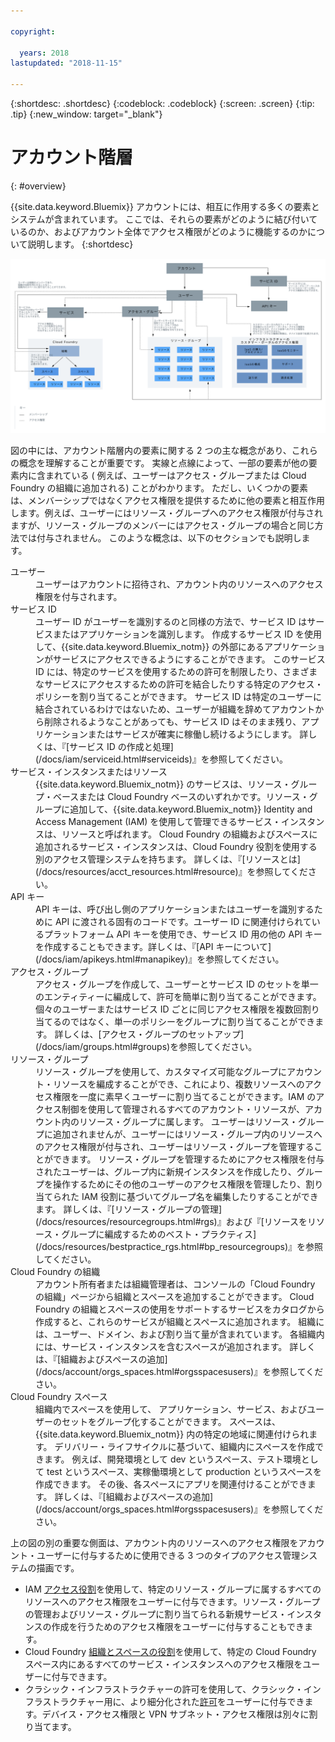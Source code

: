 ```yaml
---

copyright:

  years: 2018
lastupdated: "2018-11-15"

---
```


{:shortdesc: .shortdesc}
{:codeblock: .codeblock}
{:screen: .screen}
{:tip: .tip}
{:new_window: target="_blank"}


# アカウント階層
{: #overview}

{{site.data.keyword.Bluemix}} アカウントには、相互に作用する多くの要素とシステムが含まれています。 ここでは、それらの要素がどのように結び付いているのか、およびアカウント全体でアクセス権限がどのように機能するのかについて説明します。
{:shortdesc}

<a href="https://console.bluemix.net/docs/api/content/account/images/account_diagram.svg">
  <img src="images/account_diagram.svg" alt="アカウントの図">
</a>

図の中には、アカウント階層内の要素に関する 2 つの主な概念があり、これらの概念を理解することが重要です。 実線と点線によって、一部の要素が他の要素内に含まれている ( 例えば、ユーザーはアクセス・グループまたは Cloud Foundry の組織に追加される) ことがわかります。 ただし、いくつかの要素は、メンバーシップではなくアクセス権限を提供するために他の要素と相互作用します。例えば、ユーザーにはリソース・グループへのアクセス権限が付与されますが、リソース・グループのメンバーにはアクセス・グループの場合と同じ方法では付与されません。 このような概念は、以下のセクションでも説明します。

<dl>
<dt>ユーザー</dt>
<dd>ユーザーはアカウントに招待され、アカウント内のリソースへのアクセス権限を付与されます。</dd>
<dt>サービス ID</dt>
<dd>ユーザー ID がユーザーを識別するのと同様の方法で、サービス ID はサービスまたはアプリケーションを識別します。 作成するサービス ID を使用して、{{site.data.keyword.Bluemix_notm}} の外部にあるアプリケーションがサービスにアクセスできるようにすることができます。 このサービス ID には、特定のサービスを使用するための許可を制限したり、さまざまなサービスにアクセスするための許可を結合したりする特定のアクセス・ポリシーを割り当てることができます。 サービス ID は特定のユーザーに結合されているわけではないため、ユーザーが組織を辞めてアカウントから削除されるようなことがあっても、サービス ID はそのまま残り、アプリケーションまたはサービスが確実に稼働し続けるようにします。 詳しくは、『[サービス ID の作成と処理](/docs/iam/serviceid.html#serviceids)』を参照してください。</dd>
<dt>サービス・インスタンスまたはリソース</dt>
<dd>{{site.data.keyword.Bluemix_notm}} のサービスは、リソース・グループ・ベースまたは Cloud Foundry ベースのいずれかです。リソース・グループに追加して、{{site.data.keyword.Bluemix_notm}} Identity and Access Management (IAM) を使用して管理できるサービス・インスタンスは、リソースと呼ばれます。 Cloud Foundry の組織およびスペースに追加されるサービス・インスタンスは、Cloud Foundry 役割を使用する別のアクセス管理システムを持ちます。 詳しくは、『[リソースとは](/docs/resources/acct_resources.html#resource)』を参照してください。</dd>
<dt>API キー</dt>
<dd>API キーは、呼び出し側のアプリケーションまたはユーザーを識別するために API に渡される固有のコードです。ユーザー ID に関連付けられているプラットフォーム API キーを使用でき、サービス ID 用の他の API キーを作成することもできます。詳しくは、『[API キーについて](/docs/iam/apikeys.html#manapikey)』を参照してください。</dd>
<dt>アクセス・グループ</dt>
<dd>アクセス・グループを作成して、ユーザーとサービス ID のセットを単一のエンティティーに編成して、許可を簡単に割り当てることができます。 個々のユーザーまたはサービス ID ごとに同じアクセス権限を複数回割り当てるのではなく、単一のポリシーをグループに割り当てることができます。 詳しくは、[アクセス・グループのセットアップ](/docs/iam/groups.html#groups)を参照してください。</dd>
<dt>リソース・グループ</dt>
<dd>リソース・グループを使用して、カスタマイズ可能なグループにアカウント・リソースを編成することができ、これにより、複数リソースへのアクセス権限を一度に素早くユーザーに割り当てることができます。IAM のアクセス制御を使用して管理されるすべてのアカウント・リソースが、アカウント内のリソース・グループに属します。 ユーザーはリソース・グループに追加されませんが、ユーザーにはリソース・グループ内のリソースへのアクセス権限が付与され、ユーザーはリソース・グループを管理することができます。 リソース・グループを管理するためにアクセス権限を付与されたユーザーは、グループ内に新規インスタンスを作成したり、グループを操作するためにその他のユーザーのアクセス権限を管理したり、割り当てられた IAM 役割に基づいてグループ名を編集したりすることができます。 詳しくは、『[リソース・グループの管理](/docs/resources/resourcegroups.html#rgs)』および『[リソースをリソース・グループに編成するためのベスト・プラクティス](/docs/resources/bestpractice_rgs.html#bp_resourcegroups)』を参照してください。</dd>
<dt>Cloud Foundry の組織</dt>
<dd>アカウント所有者または組織管理者は、コンソールの「Cloud Foundry の組織」ページから組織とスペースを追加することができます。 Cloud Foundry の組織とスペースの使用をサポートするサービスをカタログから作成すると、これらのサービスが組織とスペースに追加されます。 組織には、ユーザー、ドメイン、および割り当て量が含まれています。 各組織内には、サービス・インスタンスを含むスペースが追加されます。 詳しくは、『[組織およびスペースの追加](/docs/account/orgs_spaces.html#orgsspacesusers)』を参照してください。</dd>
<dt>Cloud Foundry スペース</dt>
<dd>組織内でスペースを使用して、
アプリケーション、サービス、およびユーザーのセットをグループ化することができます。 スペースは、{{site.data.keyword.Bluemix_notm}} 内の特定の地域に関連付けられます。 デリバリー・ライフサイクルに基づいて、組織内にスペースを作成できます。 例えば、開発環境として dev というスペース、テスト環境として test というスペース、実稼働環境として production というスペースを作成できます。 その後、各スペースにアプリを関連付けることができます。 詳しくは、『[組織およびスペースの追加](/docs/account/orgs_spaces.html#orgsspacesusers)』を参照してください。</dd>
</dl>

上の図の別の重要な側面は、アカウント内のリソースへのアクセス権限をアカウント・ユーザーに付与するために使用できる 3 つのタイプのアクセス管理システムの描画です。 

  * IAM [アクセス役割](/docs/iam/users_roles.html#iamusermanrol)を使用して、特定のリソース・グループに属するすべてのリソースへのアクセス権限をユーザーに付与できます。リソース・グループの管理およびリソース・グループに割り当てられる新規サービス・インスタンスの作成を行うためのアクセス権限をユーザーに付与することもできます。
  * Cloud Foundry [組織とスペースの役割](/docs/iam/cfaccess.html#cfroles)を使用して、特定の Cloud Foundry スペース内にあるすべてのサービス・インスタンスへのアクセス権限をユーザーに付与できます。
  * クラシック・インフラストラクチャーの許可を使用して、クラシック・インフラストラクチャー用に、より細分化された[許可](/docs/iam/infrastructureaccess.html#infrapermission)をユーザーに付与できます。デバイス・アクセス権限と VPN サブネット・アクセス権限は別々に割り当てます。
